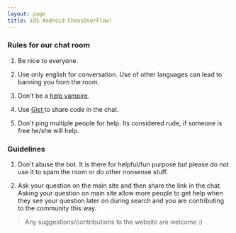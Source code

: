 ```yaml
---
layout: page
title: iOS Android ChaosOverFlow!
---
```


### Rules for our chat room
1) Be nice to everyone.

2) Use only english for conversation. Use of other languages can lead to banning you from the room.

3) Don't be a <a href="http://www.urbandictionary.com/define.php?term=help+vampire" target="new"> help vampire</a>.

4) Use <a href="http://gist.github.com"> Gist </a> to share code in the chat.

5) Don't ping multiple people for help. Its considered rude, if someone is free he/she will help.

### Guidelines

1) Don't abuse the bot. It is there for helpful/fun purpose but please do not use it to spam the room or do other nonsense stuff.

2) Ask your question on the main site and then share the link in the chat. Asking your question on main site allow more people to get help when they see your question later on during search and you are contributing to the community this way.







> Any suggestions/contributions to the website are welcome :)
